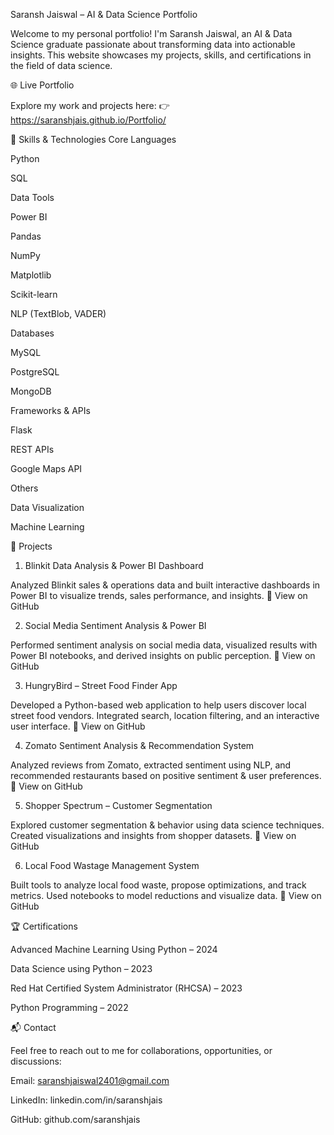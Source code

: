 Saransh Jaiswal – AI & Data Science Portfolio

Welcome to my personal portfolio! I'm Saransh Jaiswal, an AI & Data Science graduate passionate about transforming data into actionable insights. This website showcases my projects, skills, and certifications in the field of data science.

🌐 Live Portfolio

Explore my work and projects here:
👉 https://saranshjais.github.io/Portfolio/

🧰 Skills & Technologies
Core Languages

Python

SQL

Data Tools

Power BI

Pandas

NumPy

Matplotlib

Scikit-learn

NLP (TextBlob, VADER)

Databases

MySQL

PostgreSQL

MongoDB

Frameworks & APIs

Flask

REST APIs

Google Maps API

Others

Data Visualization

Machine Learning

📂 Projects
1. Blinkit Data Analysis & Power BI Dashboard

Analyzed Blinkit sales & operations data and built interactive dashboards in Power BI to visualize trends, sales performance, and insights.
🔗 View on GitHub

2. Social Media Sentiment Analysis & Power BI

Performed sentiment analysis on social media data, visualized results with Power BI notebooks, and derived insights on public perception.
🔗 View on GitHub

3. HungryBird – Street Food Finder App

Developed a Python-based web application to help users discover local street food vendors. Integrated search, location filtering, and an interactive user interface.
🔗 View on GitHub

4. Zomato Sentiment Analysis & Recommendation System

Analyzed reviews from Zomato, extracted sentiment using NLP, and recommended restaurants based on positive sentiment & user preferences.
🔗 View on GitHub

5. Shopper Spectrum – Customer Segmentation

Explored customer segmentation & behavior using data science techniques. Created visualizations and insights from shopper datasets.
🔗 View on GitHub

6. Local Food Wastage Management System

Built tools to analyze local food waste, propose optimizations, and track metrics. Used notebooks to model reductions and visualize data.
🔗 View on GitHub

🏆 Certifications

Advanced Machine Learning Using Python – 2024

Data Science using Python – 2023

Red Hat Certified System Administrator (RHCSA) – 2023

Python Programming – 2022

📬 Contact

Feel free to reach out to me for collaborations, opportunities, or discussions:

Email: saranshjaiswal2401@gmail.com

LinkedIn: linkedin.com/in/saranshjais

GitHub: github.com/saranshjais
 
 
